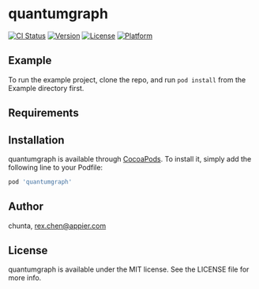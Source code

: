 # quantumgraph

[![CI Status](https://img.shields.io/travis/chunta/quantumgraph.svg?style=flat)](https://travis-ci.org/chunta/quantumgraph)
[![Version](https://img.shields.io/cocoapods/v/quantumgraph.svg?style=flat)](https://cocoapods.org/pods/quantumgraph)
[![License](https://img.shields.io/cocoapods/l/quantumgraph.svg?style=flat)](https://cocoapods.org/pods/quantumgraph)
[![Platform](https://img.shields.io/cocoapods/p/quantumgraph.svg?style=flat)](https://cocoapods.org/pods/quantumgraph)

## Example

To run the example project, clone the repo, and run `pod install` from the Example directory first.

## Requirements

## Installation

quantumgraph is available through [CocoaPods](https://cocoapods.org). To install
it, simply add the following line to your Podfile:

```ruby
pod 'quantumgraph'
```

## Author

chunta, rex.chen@appier.com

## License

quantumgraph is available under the MIT license. See the LICENSE file for more info.
